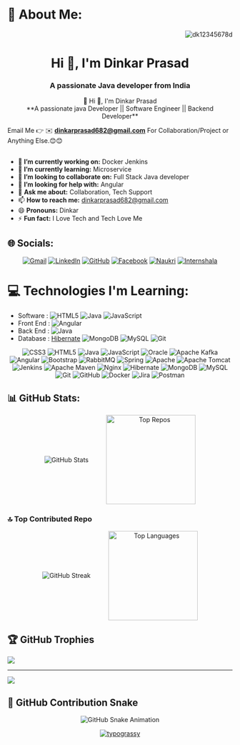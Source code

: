 # 💫 About Me:
<p align="right"> <img src="https://komarev.com/ghpvc/?username=dk12345678d&label=Profile%20views&color=0e75b6&style=flat" alt="dk12345678d" /> </p>
<h1 align="center">Hi 👋, I'm Dinkar Prasad</h1>
<h3 align="center">A passionate Java developer from India</h3>
<div align="center">
 💫 Hi 👋, I'm Dinkar Prasad<br>
  **A passionate java Developer || Software Engineer || Backend Developer**
</div>
<!--
- 🔭 I’m currently working on ...
- 🌱 I’m currently learning ...
- 👯 I’m looking to collaborate on ...
- 🤔 I’m looking for help with ...
- 💬 Ask me about ...
- 📫 How to reach me: ...
- 😄 Pronouns: ...
- ⚡ Fun fact: ...
-->

Email Me 👉 ✉️ **dinkarprasad682@gmail.com** For Collaboration/Project or Anything Else.😊😊
##
- 🔭 **I’m currently working on:** Docker Jenkins
- 🌱 **I’m currently learning:** Microservice
- 👯 **I’m looking to collaborate on:** Full Stack Java developer
- 🤔 **I’m looking for help with:** Angular
- 💬 **Ask me about:** Collaboration, Tech Support
- 📫 **How to reach me:** dinkarprasad682@gmail.com
- 😄 **Pronouns:** Dinkar
- ⚡ **Fun fact:** I Love Tech and Tech Love Me


## 🌐 Socials:
<div align="center">

  [![Gmail](https://img.shields.io/badge/Gmail-D14836?style=flat-square&logo=gmail&logoColor=white)](mailto:dinkarprasad682@gmail.com)
  [![LinkedIn](https://img.shields.io/badge/LinkedIn-%230077B5.svg?style=flat-square&logo=linkedin&logoColor=white)](https://linkedin.com/in/dinkarprasadjava)
  [![GitHub](https://img.shields.io/badge/GitHub-%23121011.svg?style=flat-square&logo=github&logoColor=white)](https://github.com/DK12345678D)
  [![Facebook](https://img.shields.io/badge/Facebook-%231877F2.svg?style=flat-square&logo=facebook&logoColor=white)](https://facebook.com/)
  [![Naukri](https://img.shields.io/badge/Naukri-%23005CA1.svg?style=flat-square&logo=internet-explorer&logoColor=white)](https://www.naukri.com/mnjuser/profile)
  [![Internshala](https://img.shields.io/badge/Internshala-%2300A5EC.svg?style=flat-square&logo=internet-explorer&logoColor=white)](https://internshala.com/student/dashboard)

</div>




<!--
 <p align="left">

  <a href="https://linkedin.com/in/dinkarprasadjava" target="_blank">
    <img align="center" src="https://raw.githubusercontent.com/rahuldkjain/github-profile-readme-generator/master/src/images/icons/Social/linked-in-alt.svg" alt="LinkedIn" height="30" width="40" />
  </a>

  
  <a href="https://www.hackerrank.com/@dinkarprasad682" target="_blank">
    <img align="center" src="https://raw.githubusercontent.com/rahuldkjain/github-profile-readme-generator/master/src/images/icons/Social/hackerrank.svg" alt="HackerRank" height="30" width="40" />
  </a>

  <a href="https://github.com/DK12345678D" target="_blank">
    <img align="center" src="https://cdn.jsdelivr.net/npm/simple-icons@v5/icons/github.svg" alt="GitHub" height="30" width="40" />
  </a>


  <a href="mailto:dinkarprasad682@gmail.com" target="_blank">
    <img align="center" src="https://upload.wikimedia.org/wikipedia/commons/4/4e/Gmail_Icon.png" alt="Gmail" height="30" width="40" />
  </a>

 
  <a href="https://www.facebook.com/dinkarprasad" target="_blank">
    <img align="center" src="https://cdn.jsdelivr.net/npm/simple-icons@v5/icons/facebook.svg" alt="Facebook" height="30" width="40" />
  </a>

  
  <a href="https://www.naukri.com/mnjuser/profile" target="_blank">
    <img align="center" src="https://static.naukimg.com/s/4/100/i/naukri_Logo.png" alt="Naukri" height="30" width="40" />
  </a>

 
  <a href="https://internshala.com/student/dashboard" target="_blank">
    <img align="center" src="https://internshala.com/favicon.ico" alt="Internshala" height="30" width="40" />
  </a>
</p>
-->


# 💻 Technologies I'm Learning:
- Software : ![HTML5](https://img.shields.io/badge/html5-%23E34F26.svg?style=flat-square&logo=html5&logoColor=white) ![Java](https://img.shields.io/badge/java-%23ED8B00.svg?style=flat-square&logo=openjdk&logoColor=white) ![JavaScript](https://img.shields.io/badge/javascript-%23323330.svg?style=flat-square&logo=javascript&logoColor=%23F7DF1E)
- Front End : ![Angular](https://img.shields.io/badge/angular-%23DD0031.svg?style=flat-square&logo=angular&logoColor=white) 
- Back End : ![Java](https://img.shields.io/badge/java-%23ED8B00.svg?style=flat-square&logo=openjdk&logoColor=white)
- Database : [Hibernate](https://img.shields.io/badge/Hibernate-59666C?style=flat-square&logo=Hibernate&logoColor=white) ![MongoDB](https://img.shields.io/badge/MongoDB-%234ea94b.svg?style=flat-square&logo=mongodb&logoColor=white) ![MySQL](https://img.shields.io/badge/mysql-4479A1.svg?style=flat-square&logo=mysql&logoColor=white) ![Git](https://img.shields.io/badge/git-%23F05033.svg?style=flat-square&logo=git&logoColor=white)
<div align="center">

![CSS3](https://img.shields.io/badge/css3-%231572B6.svg?style=flat-square&logo=css3&logoColor=white) ![HTML5](https://img.shields.io/badge/html5-%23E34F26.svg?style=flat-square&logo=html5&logoColor=white) ![Java](https://img.shields.io/badge/java-%23ED8B00.svg?style=flat-square&logo=openjdk&logoColor=white) ![JavaScript](https://img.shields.io/badge/javascript-%23323330.svg?style=flat-square&logo=javascript&logoColor=%23F7DF1E) ![Oracle](https://img.shields.io/badge/Oracle-F80000?style=flat-square&logo=oracle&logoColor=white) ![Apache Kafka](https://img.shields.io/badge/Apache%20Kafka-000?style=flat-square&logo=apachekafka) ![Angular](https://img.shields.io/badge/angular-%23DD0031.svg?style=flat-square&logo=angular&logoColor=white) ![Bootstrap](https://img.shields.io/badge/bootstrap-%238511FA.svg?style=flat-square&logo=bootstrap&logoColor=white) ![RabbitMQ](https://img.shields.io/badge/rabbitmq-FF6600?style=flat-square&logo=rabbitmq&logoColor=white) ![Spring](https://img.shields.io/badge/spring-%236DB33F.svg?style=flat-square&logo=spring&logoColor=white) ![Apache](https://img.shields.io/badge/apache-%23D42029.svg?style=flat-square&logo=apache&logoColor=white) ![Apache Tomcat](https://img.shields.io/badge/apache%20tomcat-%23F8DC75.svg?style=flat-square&logo=apache-tomcat&logoColor=black) ![Jenkins](https://img.shields.io/badge/jenkins-%232C5263.svg?style=flat-square&logo=jenkins&logoColor=white) ![Apache Maven](https://img.shields.io/badge/Apache%20Maven-C71A36?style=flat-square&logo=Apache%20Maven&logoColor=white) ![Nginx](https://img.shields.io/badge/nginx-%23009639.svg?style=flat-square&logo=nginx&logoColor=white) ![Hibernate](https://img.shields.io/badge/Hibernate-59666C?style=flat-square&logo=Hibernate&logoColor=white) ![MongoDB](https://img.shields.io/badge/MongoDB-%234ea94b.svg?style=flat-square&logo=mongodb&logoColor=white) ![MySQL](https://img.shields.io/badge/mysql-4479A1.svg?style=flat-square&logo=mysql&logoColor=white) ![Git](https://img.shields.io/badge/git-%23F05033.svg?style=flat-square&logo=git&logoColor=white) ![GitHub](https://img.shields.io/badge/github-%23121011.svg?style=flat-square&logo=github&logoColor=white) ![Docker](https://img.shields.io/badge/docker-%230db7ed.svg?style=flat-square&logo=docker&logoColor=white) ![Jira](https://img.shields.io/badge/jira-%230A0FFF.svg?style=flat-square&logo=jira&logoColor=white) ![Postman](https://img.shields.io/badge/Postman-FF6C37?style=flat-square&logo=postman&logoColor=white)
  
</div>
<h2>📊 GitHub Stats:</h2>

<div align="center">
  <div style="display: flex; justify-content: center; align-items: center; gap: 40px; flex-wrap: wrap;">

  <img src="https://github-readme-stats.vercel.app/api?username=DK12345678D&theme=dark&hide_border=false&include_all_commits=false&count_private=false" alt="GitHub Stats" />
<img src="https://github-contributor-stats.vercel.app/api?username=DK12345678D&limit=5&theme=dark&combine_all_yearly_contributions=true" alt="Top Repos" height="200px" />
</div>
</div>

### 🔝 Top Contributed Repo

<div align="center">
  <div style="display: flex; justify-content: center; align-items: center; gap: 40px; flex-wrap: wrap;">
      
  <img src="https://nirzak-streak-stats.vercel.app/?user=DK12345678D&theme=dark&hide_border=false"  alt="GitHub Streak" />
    <img src="https://github-readme-stats.vercel.app/api/top-langs/?username=DK12345678D&theme=dark&hide_border=false&include_all_commits=false&count_private=false&layout=compact" alt="Top Languages" height="200px" />
     </div>
</div>


## 🏆 GitHub Trophies
![](https://github-profile-trophy.vercel.app/?username=DK12345678D&theme=radical&no-frame=false&no-bg=true&margin-w=4)

---
[![](https://visitcount.itsvg.in/api?id=DK12345678D&icon=0&color=1)](https://visitcount.itsvg.in)

## 🐍 GitHub Contribution Snake

<div align="center">
  <img src="https://github.com/DK12345678D/DK12345678D/blob/output/github-contribution-grid-snake-dark.svg" alt="GitHub Snake Animation"/>

<a href="https://github.com/kawarimidoll/typograssy"><img alt="typograssy" src="https://typograssy.deno.dev/api?text=DINKAR&l0=0f1a0f&l1=16d436&l2=10ea4a&l3=0cbb3b&l4=13e756&bg=0d0c0c"></a>
</div>
<!-- Proudly created with GPRM ( https://gprm.itsvg.in ) -->
